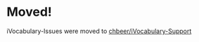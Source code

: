 # Moved!

iVocabulary-Issues were moved to [chbeer/iVocabulary-Support](/chbeer/iVocabulary-Support)